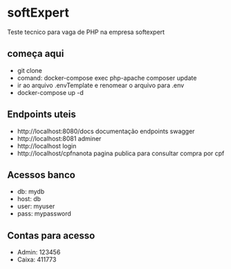 # softExpert
Teste tecnico para vaga de PHP na empresa softexpert

## começa aqui
- git clone
- comand: docker-compose exec php-apache composer update
- ir ao arquivo .envTemplate e renomear o arquivo para .env
- docker-compose up -d

## Endpoints uteis

- http://localhost:8080/docs documentação endpoints swagger
- http://localhost:8081 adminer
- http://localhost login
- http://localhost/cpfnanota pagina publica para consultar compra por cpf

## Acessos banco
- db: mydb
- host: db
- user: myuser
- pass: mypassword

## Contas para acesso
- Admin: 123456
- Caixa: 411773

